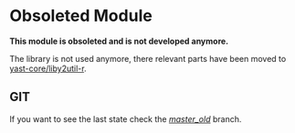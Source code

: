 Obsoleted Module
================

**This module is obsoleted and is not developed anymore.**

The library is not used anymore, there relevant parts
have been moved to [yast-core/liby2util-r](https://github.com/yast/yast-core/tree/master/liby2util-r).


GIT
---

If you want to see the last state check the [*master_old*](../master_old) branch.

